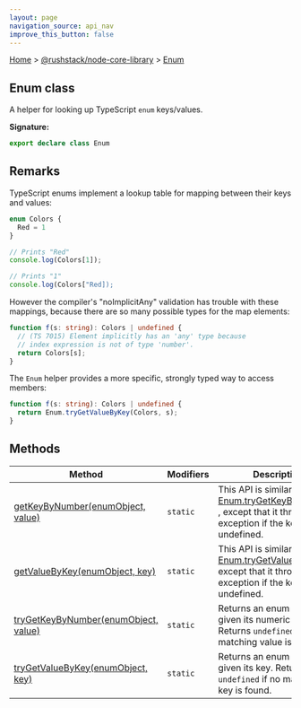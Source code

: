 ```yaml
---
layout: page
navigation_source: api_nav
improve_this_button: false
---
```



[Home](./index.md) &gt; [@rushstack/node-core-library](./node-core-library.md) &gt; [Enum](./node-core-library.enum.md)

## Enum class

A helper for looking up TypeScript `enum` keys/values.

<b>Signature:</b>

```typescript
export declare class Enum
```

## Remarks

TypeScript enums implement a lookup table for mapping between their keys and values:

```ts
enum Colors {
  Red = 1
}

// Prints "Red"
console.log(Colors[1]);

// Prints "1"
console.log(Colors["Red]);

```
However the compiler's "noImplicitAny" validation has trouble with these mappings, because there are so many possible types for the map elements:

```ts
function f(s: string): Colors | undefined {
  // (TS 7015) Element implicitly has an 'any' type because
  // index expression is not of type 'number'.
  return Colors[s];
}

```
The `Enum` helper provides a more specific, strongly typed way to access members:

```ts
function f(s: string): Colors | undefined {
  return Enum.tryGetValueByKey(Colors, s);
}

```

## Methods

|  Method | Modifiers | Description |
|  --- | --- | --- |
|  [getKeyByNumber(enumObject, value)](./node-core-library.enum.getkeybynumber.md) | <code>static</code> | This API is similar to [Enum.tryGetKeyByNumber()](./node-core-library.enum.trygetkeybynumber.md) , except that it throws an exception if the key is undefined. |
|  [getValueByKey(enumObject, key)](./node-core-library.enum.getvaluebykey.md) | <code>static</code> | This API is similar to [Enum.tryGetValueByKey()](./node-core-library.enum.trygetvaluebykey.md) , except that it throws an exception if the key is undefined. |
|  [tryGetKeyByNumber(enumObject, value)](./node-core-library.enum.trygetkeybynumber.md) | <code>static</code> | Returns an enum string key, given its numeric value. Returns <code>undefined</code> if no matching value is found. |
|  [tryGetValueByKey(enumObject, key)](./node-core-library.enum.trygetvaluebykey.md) | <code>static</code> | Returns an enum value, given its key. Returns <code>undefined</code> if no matching key is found. |
